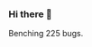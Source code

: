 ### Hi there 👋

<!--
**colechang/colechang** is a ✨ _special_ ✨ repository because its `README.md` (this file) appears on your GitHub profile.

Here are some ideas to get you started:

-->

Benching 225 bugs.
